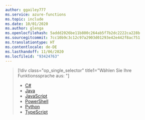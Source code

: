 ```yaml
---
author: ggailey777
ms.service: azure-functions
ms.topic: include
ms.date: 10/01/2020
ms.author: glenga
ms.openlocfilehash: 5addd2026be11b800c264ab5f7b2dc2222ca228b
ms.sourcegitcommit: 7cc10b9c3c12c97a2903d01293e42e442f8ac751
ms.translationtype: HT
ms.contentlocale: de-DE
ms.lasthandoff: 11/06/2020
ms.locfileid: "93424763"
---
```

> [!div class="op_single_selector" title1="Wählen Sie Ihre Funktionssprache aus: "]
> - [C#](../articles/azure-functions/create-first-function-cli-csharp.md)
> - [Java](../articles/azure-functions/create-first-function-cli-java.md)
> - [JavaScript](../articles/azure-functions/create-first-function-cli-node.md)
> - [PowerShell](../articles/azure-functions/create-first-function-cli-powershell.md)
> - [Python](../articles/azure-functions/create-first-function-cli-python.md)
> - [TypeScript](../articles/azure-functions/create-first-function-cli-typescript.md)